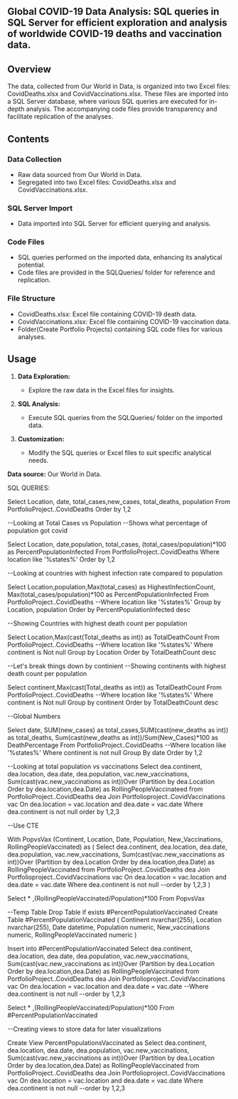 ## Global COVID-19 Data Analysis: SQL queries in SQL Server for efficient exploration and analysis of worldwide COVID-19 deaths and vaccination data.


## Overview

The data, collected from Our World in Data, is organized into two Excel files: CovidDeaths.xlsx and CovidVaccinations.xlsx. These files are imported into a SQL Server database, where various SQL queries are executed for in-depth analysis. The accompanying code files provide transparency and facilitate replication of the analyses.

## Contents

### Data Collection

- Raw data sourced from Our World in Data.
- Segregated into two Excel files: CovidDeaths.xlsx and CovidVaccinations.xlsx.

### SQL Server Import

- Data imported into SQL Server for efficient querying and analysis.

### Code Files

- SQL queries performed on the imported data, enhancing its analytical potential.
- Code files are provided in the SQLQueries/ folder for reference and replication.

### File Structure

- CovidDeaths.xlsx: Excel file containing COVID-19 death data.
- CovidVaccinations.xlsx: Excel file containing COVID-19 vaccination data.
- Folder(Create Portfolio Projects) containing SQL code files for various analyses.

## Usage

1. **Data Exploration:**
   - Explore the raw data in the Excel files for insights.

2. **SQL Analysis:**
   - Execute SQL queries from the SQLQueries/ folder on the imported data.

3. **Customization:**
   - Modify the SQL queries or Excel files to suit specific analytical needs.

**Data source:** Our World in Data.

SQL QUERIES: 



Select Location, date, total_cases,new_cases, total_deaths, population
From PortfolioProject..CovidDeaths
Order by 1,2

--Looking at Total Cases vs Population
--Shows what percentage of population got covid

Select Location, date,population, total_cases, (total_cases/population)*100 as PercentPopulationInfected
From PortfolioProject..CovidDeaths
Where location like '%states%'
Order by 1,2

--Looking at countries with highest infection rate compared to population

Select Location,population,Max(total_cases) as HighestInfectionCount, Max(total_cases/population)*100 as PercentPopulationInfected
From PortfolioProject..CovidDeaths
--Where location like '%states%'
Group by Location, population
Order by PercentPopulationInfected desc

--Showing Countries with highest death count per population

Select Location,Max(cast(Total_deaths as int)) as TotalDeathCount
From PortfolioProject..CovidDeaths
--Where location like '%states%'
Where continent is Not null
Group by Location
Order by TotalDeathCount desc

--Let's break things down by continient 
--Showing continents with highest death count per population


Select continent,Max(cast(Total_deaths as int)) as TotalDeathCount
From PortfolioProject..CovidDeaths
--Where location like '%states%'
Where continent is Not null
Group by continent
Order by TotalDeathCount desc

--Global Numbers

Select date, SUM(new_cases) as total_cases,SUM(cast(new_deaths as int)) as total_deaths, Sum(cast(new_deaths as int))/Sum(New_Cases)*100 as DeathPercentage
From PortfolioProject..CovidDeaths
--Where location like '%states%'
Where continent is not null
Group By date
Order by 1,2

--Looking at total population vs vaccinations
Select dea.continent, dea.location, dea.date, dea.population, vac.new_vaccinations,
Sum(cast(vac.new_vaccinations as int))Over (Partition by dea.Location Order by dea.location,dea.Date) as RollingPeopleVaccinateed
from PortfolioProject..CovidDeaths dea
Join Portfolioproject..CovidVaccinations vac
On dea.location = vac.location
and dea.date = vac.date
Where dea.continent is not null
order by 1,2,3


--Use CTE

With PopvsVax (Continent, Location, Date, Population, New_Vaccinations, RollingPeopleVaccinated)
as
(
Select dea.continent, dea.location, dea.date, dea.population, vac.new_vaccinations,
Sum(cast(vac.new_vaccinations as int))Over (Partition by dea.Location Order by dea.location,dea.Date) as RollingPeopleVaccinated
from PortfolioProject..CovidDeaths dea
Join Portfolioproject..CovidVaccinations vac
On dea.location = vac.location
and dea.date = vac.date
Where dea.continent is not null
--order by 1,2,3
)

Select * ,(RollingPeopleVaccinated/Population)*100
From PopvsVax

--Temp Table 
Drop Table if exists #PercentPopulationVaccinated
Create Table #PercentPopulationVaccinated
(
Continent nvarchar(255),
Location nvarchar(255),
Date datetime,
Population numeric,
New_vaccinations numeric,
RollingPeopleVaccinated numeric
)

Insert into #PercentPopulationVaccinated
Select dea.continent, dea.location, dea.date, dea.population, vac.new_vaccinations,
Sum(cast(vac.new_vaccinations as int))Over (Partition by dea.Location Order by dea.location,dea.Date) as RollingPeopleVaccinated
from PortfolioProject..CovidDeaths dea
Join Portfolioproject..CovidVaccinations vac
On dea.location = vac.location
and dea.date = vac.date
--Where dea.continent is not null
--order by 1,2,3


Select * ,(RollingPeopleVaccinated/Population)*100
From #PercentPopulationVaccinated

--Creating  views to store data for later visualizations

Create View PercentPopulationsVaccinated as 
Select dea.continent, dea.location, dea.date, dea.population, vac.new_vaccinations,
Sum(cast(vac.new_vaccinations as int))Over (Partition by dea.Location Order by dea.location,dea.Date) as RollingPeopleVaccinated
from PortfolioProject..CovidDeaths dea
Join Portfolioproject..CovidVaccinations vac
On dea.location = vac.location
and dea.date = vac.date
Where dea.continent is not null
--order by 1,2,3







